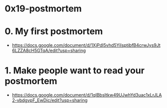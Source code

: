 # 0x19-postmortem

# 0. My first postmortem
- https://docs.google.com/document/d/1XjPdI5vhd5YiIsptibfB4crwJys9Jt6LZZA8cH5GTqA/edit?usp=sharing

# 1. Make people want to read your postmortem
- https://docs.google.com/document/d/1qIBbsItkw49UJwhYd3uac1xLrJLA2-vbdgvpF_EwDic/edit?usp=sharing